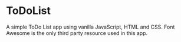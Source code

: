 # ToDoList

A simple ToDo List app using vanilla JavaScript, HTML and CSS. Font Awesome is the only third party resource used in this app.

